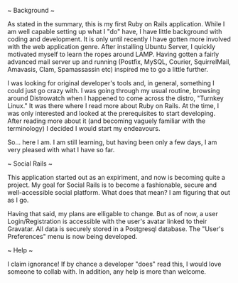 ~ Background ~

As stated in the summary, this is my first Ruby on Rails application. While I am well capable setting up what I "do" have, I have little background with coding and development. It is only until recently I have gotten more involved with the web application genre. After installing Ubuntu Server, I quickly motivated myself to learn the ropes around LAMP. Having gotten a fairly advanced mail server up and running (Postfix, MySQL, Courier, SquirrelMail, Amavasis, Clam, Spamassassin etc) inspired me to go a little further.

I was looking for original developer's tools and, in general, something I could just go crazy with. I was going through my usual routine, browsing around Distrowatch when I happened to come across the distro, "Turnkey Linux." It was there where I read more about Ruby on Rails. At the time, I was only interested and looked at the prerequisites to start developing. After reading more about it (and becoming vaguely familiar with the terminology) I decided I would start my endeavours.

So... here I am. I am still learning, but having been only a few days, I am very pleased with what I have so far.

~ Social Rails ~

This application started out as an expiriment, and now is becoming quite a project. My goal for Social Rails is to become a fashionable, secure and well-accessible social platform. What does that mean? I am figuring that out as I go.

Having that said, my plans are elligable to change. But as of now, a user Login/Registration is accessible with the user's avatar linked to their Gravatar. All data is securely stored in a Postgresql database. The "User's Preferences" menu is now being developed.

~ Help ~

I claim ignorance! If by chance a developer "does" read this, I would love someone to collab with. In addition, any help is more than welcome.
